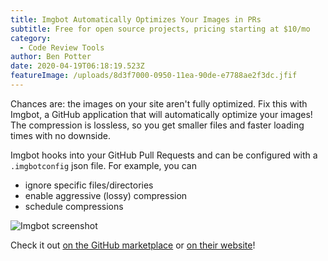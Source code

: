 ```yaml
---
title: Imgbot Automatically Optimizes Your Images in PRs
subtitle: Free for open source projects, pricing starting at $10/mo
category:
  - Code Review Tools
author: Ben Potter
date: 2020-04-19T06:18:19.523Z
featureImage: /uploads/8d3f7000-0950-11ea-90de-e7788ae2f3dc.jfif
---
```

Chances are: the images on your site aren't fully optimized. Fix this with Imgbot, a GitHub application that will automatically optimize your images! The compression is lossless, so you get smaller files and faster loading times with no downside.

Imgbot hooks into your GitHub Pull Requests and can be configured with a `.imgbotconfig` json file. For example, you can
- ignore specific files/directories
- enable aggressive (lossy) compression
- schedule compressions

![Imgbot screenshot](/uploads/8d3f7000-0950-11ea-90de-e7788ae2f3dc.jfif)

Check it out [on the GitHub marketplace](https://github.com/marketplace/imgbot) or [on their website](https://imgbot.net/)!